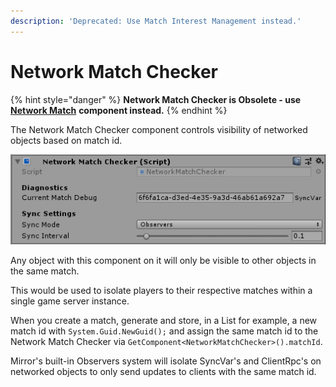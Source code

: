```yaml
---
description: 'Deprecated: Use Match Interest Management instead.'
---
```


# Network Match Checker

{% hint style="danger" %}
**Network Match Checker is Obsolete - use** [**Network Match**](../../interest-management/match.md) **component instead.**
{% endhint %}

The Network Match Checker component controls visibility of networked objects based on match id.

![](<../../../.gitbook/assets/image (62).png>)

Any object with this component on it will only be visible to other objects in the same match.

This would be used to isolate players to their respective matches within a single game server instance.

When you create a match, generate and store, in a List for example, a new match id with `System.Guid.NewGuid();` and assign the same match id to the Network Match Checker via `GetComponent<NetworkMatchChecker>().matchId`.

Mirror's built-in Observers system will isolate SyncVar's and ClientRpc's on networked objects to only send updates to clients with the same match id.
